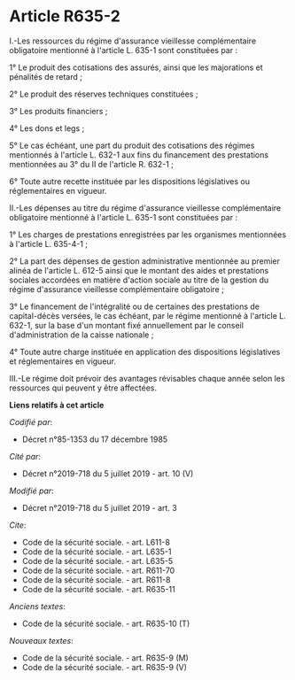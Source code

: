 # Article R635-2

I.-Les ressources du régime d'assurance vieillesse complémentaire obligatoire mentionné à l'article L. 635-1 sont constituées
par :

1° Le produit des cotisations des assurés, ainsi que les majorations et pénalités de retard ;

2° Le produit des réserves techniques constituées ;

3° Les produits financiers ;

4° Les dons et legs ;

5° Le cas échéant, une part du produit des cotisations des régimes mentionnés à l'article L. 632-1 aux fins du financement
des prestations mentionnées au 3° du II de l'article R. 632-1 ;

6° Toute autre recette instituée par les dispositions législatives ou réglementaires en vigueur.

II.-Les dépenses au titre du régime d'assurance vieillesse complémentaire obligatoire mentionné à l'article L. 635-1 sont
constituées par :

1° Les charges de prestations enregistrées par les organismes mentionnées à l'article L. 635-4-1 ;

2° La part des dépenses de gestion administrative mentionnée au premier alinéa de l'article L. 612-5 ainsi que le montant des
aides et prestations sociales accordées en matière d'action sociale au titre de la gestion du régime d'assurance vieillesse
complémentaire obligatoire ;

3° Le financement de l'intégralité ou de certaines des prestations de capital-décès versées, le cas échéant, par le régime
mentionné à l'article L. 632-1, sur la base d'un montant fixé annuellement par le conseil d'administration de la caisse
nationale ;

4° Toute autre charge instituée en application des dispositions législatives et réglementaires en vigueur.

III.-Le régime doit prévoir des avantages révisables chaque année selon les ressources qui peuvent y être affectées.

**Liens relatifs à cet article**

_Codifié par_:

  - Décret n°85-1353 du 17 décembre 1985

_Cité par_:

  - Décret n°2019-718 du 5 juillet 2019 - art. 10 (V)

_Modifié par_:

  - Décret n°2019-718 du 5 juillet 2019 - art. 3

_Cite_:

  - Code de la sécurité sociale. - art. L611-8
  - Code de la sécurité sociale. - art. L635-1
  - Code de la sécurité sociale. - art. L635-5
  - Code de la sécurité sociale. - art. R611-70
  - Code de la sécurité sociale. - art. R611-8
  - Code de la sécurité sociale. - art. R635-11

_Anciens textes_:

  - Code de la sécurité sociale. - art. R635-10 (T)

_Nouveaux textes_:

  - Code de la sécurité sociale. - art. R635-9 (M)
  - Code de la sécurité sociale. - art. R635-9 (V)
